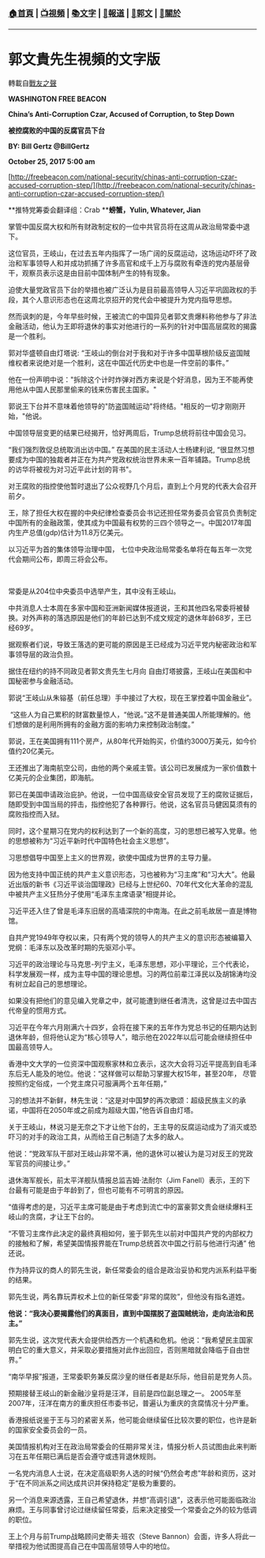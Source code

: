 ###  [:house:首頁](https://github.com/ourhimalayas/home) | [:tv:視頻](https://github.com/ourhimalayas/videos) | [:books:文字](https://github.com/ourhimalayas/txt) | [:newspaper:報道](https://github.com/ourhimalayas/news) | [:eagle:郭文](https://github.com/ourhimalayas/guomedia) | [:pray:關於](https://github.com/ourhimalayas/home/tree/master/about)
---
# 郭文貴先生視頻的文字版
轉載自[戰友之聲](http://littleantvoice.blogspot.com)

**WASHINGTON FREE BEACON**

**China’s Anti-Corruption Czar, Accused of Corruption, to Step Down**

**被控腐败的中国的反腐官员下台**



**BY: Bill Gertz @BillGertz**

**October 25, 2017 5:00 am**



[http://freebeacon.com/national-security/chinas-anti-corruption-czar-accused-corruption-step/](http://freebeacon.com/national-security/chinas-anti-corruption-czar-accused-corruption-step/)



**推特党筹委会翻译组：Crab&nbsp;****螃蟹，Yulin, Whatever, Jian**



掌管中国反腐大权和所有财政制定权的一位中共官员将在这周从政治局常委中退下。



这位官员，王岐山，在过去五年内指挥了一场广阔的反腐运动，这场运动吓坏了政治和军事领导人和并成功抓捕了许多高官和成千上万与腐败有牵连的党内基层骨干，观察员表示这是由目前中国体制产生的特有现象。



迫使大量党政官员下台的举措也被广泛认为是目前最高领导人习近平巩固政权的手段，其个人意识形态也在这周北京招开的党代会中被提升为党内指导思想。



然而讽刺的是，今年早些时候，王被流亡的中国异见者郭文贵爆料称他参与了非法金融活动，他认为王即将退休的事实对他进行的一系列的针对中国高层腐败的揭露是一个胜利。



郭对华盛顿自由灯塔说:&nbsp;“王岐山的倒台对于我和对于许多中国草根阶级反盗国賊维权者来说绝对是一个胜利，这在中国近代历史中也是一件空前的事件。”



他在一份声明中说："拆除这个计时炸弹对西方来说是个好消息，因为王不能再使用他从中国人民那里偷来的钱来伤害民主国家。"



郭说王下台并不意味着他领导的"防盗国贼运动"将终结。"相反的一切才刚刚开始，"他说。

中国领导层变更的结果已经揭开，恰好两周后，Trump总统将前往中国会见习。



“我们强烈敦促总统取消出访中国。”&nbsp;在美国的民主活动人士杨建利说,&nbsp;“很显然习想要成为中国的独裁者并正在为共产党政权统治世界未来一百年铺路。Trump总统的访华将被视为对习近平此计划的背书"。



对王腐败的指控使他暂时退出了公众视野几个月后，直到上个月党的代表大会召开前夕。



王，除了担任大权在握的中央纪律检查委员会书记还担任常务委员会官员负责制定中国所有的金融政策，使其成为中国最有权势的三四个领导之一。中国2017年国内生产总值(gdp)估计为11.8万亿美元。



以习近平为首的集体领导治理中国，&nbsp;七位中央政治局常委名单将在每五年一次党代会期间公布，即周三将会公布。&nbsp;

&nbsp;&nbsp;

常委是从204位中央委员中选举产生，其中没有王岐山。



中共消息人士本周在多家中国和亚洲新闻媒体报道说，王和其他四名常委将被替换。对外声称的落选原因是他们的年龄已达到不成文规定的退休年龄68岁，王已经69岁。



据观察者们说，导致王落选的更可能的原因是王已经成为习近平党内秘密政治和军事领导层的政治负担。



据住在纽约的持不同政见者郭文贵先生七月向&nbsp;自由灯塔披露，王岐山在美国和中国秘密参与金融活动。



郭说“王岐山从朱镕基（前任总理）手中接过了大权，现在王掌控着中国金融业”。



&nbsp;“这些人为自己累积的财富数量惊人，“他说。”这不是普通美国人所能理解的。他们想做的是利用所拥有的金融方面的影响力来控制政治制度。”



郭说，王在美国拥有111个房产，从80年代开始购买，价值约3000万美元，如今价值约20亿美元。



王还推出了海南航空公司，由他的两个亲戚主管。该公司已发展成为一家价值数十亿美元的企业集团，即海航。



郭已在美国申请政治庇护。他说，一位中国高级安全官员发现了王的腐败证据后，随即受到中国当局的抨击，指控他犯了各种罪行。他说，这名官员马健因莫须有的腐败指控而入狱。

同时，这个星期习在党内的权利达到了一个新的高度，习的思想已被写入党章。他的思想被称为“习近平新时代中国特色社会主义思想”。



习思想倡导中国至上主义的世界观，欲使中国成为世界的主导力量。



因为他支持中国正统的共产主义意识形态，习也被称为“习主席”和“习大大”。他最近出版的新书《习近平谈治国理政》已经与上世纪60、70年代文化大革命的混乱中被共产主义狂热分子使用“毛泽东主席语录”相提并论。



习近平还入住了曾是毛泽东旧居的高墙深院的中南海。在此之前毛故居一直是博物馆。



自共产党1949年夺权以来，只有两个党的领导人的共产主义的意识形态被编纂入党纲：毛泽东以及改革时期的先驱邓小平。



习近平的政治理论与马克思-列宁主义，毛泽东思想，邓小平理论，三个代表论，科学发展观一样，成为主导中国的理论思想。习的两位前辈江泽民以及胡锦涛均没有树立起自己的思想理论。



如果没有把他们的意见编入党章之中，就可能遭到继任者清洗，这曾是过去中国古代帝皇的惯用方式。



习近平在今年六月刚满六十四岁，会将在接下来的五年作为党总书记的任期内达到退休年龄，但将他认定为“核心领导人”，暗示他在2022年以后可能会继续担任中国最高领导人。



香港中文大学的一位资深中国观察家林和立表示，这次大会将习近平提高到自毛泽东后无人能及的地位。他说：“这样做可以帮助习掌握大权15年，甚至20年，&nbsp;尽管按照约定俗成，一个党主席只可服满两个五年任期，”



习的想法并不新鲜，林先生说：“这是对中国梦的再次歌颂：超级民族主义的承诺，中国将在2050年或之前成为超级大国，”他告诉自由灯塔。



关于王岐山，林说习是无奈之下才让他下台的，王主导的反腐运动成为了消灭或恐吓习的对手的政治工具，从而给王自己制造了太多的敌人。



他说：“党政军队干部对王岐山非常不满，他的退休可以被认为是习对反王的党政军官员的间接让步。”



退休海军舰长，前太平洋舰队情报总监吉姆·法耐尔（Jim Fanell）表示，王的下台最有可能是由于年龄到了，但也可能有不可明言的原因。



“值得考虑的是，习近平主席可能是由于考虑到流亡中的富豪郭文贵会继续爆料王岐山的贪腐，才让王下台的。



“不管习主席作此决定的最终真相如何，鉴于郭先生以前对中国共产党的内部权力的接触和了解，希望美国情报界能在Trump总统首次中国之行前与他进行沟通”&nbsp;他还说。



作为持异议的商人的郭先生说，新任常委会的组合是政治妥协和党内派系利益平衡的结果。



郭先生说，两名靠玩弄权术上位的新任常委“非常的腐败”，但他没有指名道姓。



**他说：“我决心要揭露他们的真面目，直到中国摆脱了盗国贼统治，走向法治和民主。”**



郭先生说，这次党代表大会提供给西方一个机遇和危机。他说：“我希望民主国家明白它的重大意义，并采取必要措施对此作出回应，否则黑暗就会降临于自由世界。”



“南华早报”报道，王常委职务兼反腐沙皇的继任者是赵乐际，他目前是党务人员。



预期接替王岐山的新金融沙皇将是汪洋，目前是四位副总理之一。&nbsp;2005年至2007年，汪洋在南方的重庆担任市委书记，普遍认为重庆的贪腐情况十分严重。



香港报纸说鉴于王与习的紧密关系，他可能会继续留任比较次要的职位，也许是新的国家安全委员会的一员。



美国情报机构对王在政治局常委会的任期非常关注，情报分析人员试图由此来判断习在五年任期已满后是否会遵守或违背退休规则。



一名党内消息人士说，在决定高级职务人选的时候“仍然会考虑”年龄和资历，这对于“在不同派系之间达成共识并保持稳定”是极为重要的。



另一个消息来源透露，王自己希望退休，并想“高调引退”，这表示他可能面临政治麻烦。王与同事曾讨论过继续留任常委，后来决定接受一个常委会之外的较为低调的职位。



王上个月与前Trump战略顾问史蒂夫·班农（Steve Bannon）会面，许多人将此一举措视为他试图提高自己在中国高层领导人中的地位。
<u></u><sub></sub><sup></sup><strike></strike>